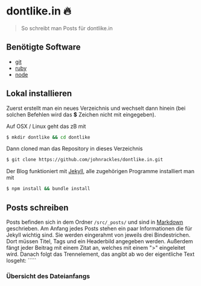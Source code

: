 # dontlike.in :fire:

> So schreibt man Posts für dontlike.in

## Benötigte Software
- [git](https://git-scm.com/downloads)
- [ruby](https://www.ruby-lang.org/en/downloads/)
- [node](https://nodejs.org/en/download/)

## Lokal installieren
Zuerst erstellt man ein neues Verzeichnis und wechselt dann hinein (bei solchen Befehlen wird das **$** Zeichen nicht mit eingegeben).

Auf OSX / Linux geht das zB mit
```sh
$ mkdir dontlike && cd dontlike
```

Dann cloned man das Repository in dieses Verzeichnis
```sh
$ git clone https://github.com/johnrackles/dontlike.in.git
```

Der Blog funktioniert mit [Jekyll](https://jekyllrb.com/), alle zugehörigen Programme installiert man mit
```sh
$ npm install && bundle install
```

## Posts schreiben
Posts befinden sich in dem Ordner ```/src/_posts/``` und sind in [Markdown](https://github.com/adam-p/markdown-here/wiki/Markdown-Cheatsheet) geschrieben. Am Anfang jedes Posts stehen ein paar Informationen die für Jekyll wichtig sind. Sie werden eingerahmt von jeweils drei Bindestrichen. Dort müssen Titel, Tags und ein Headerbild angegeben werden. Außerdem fängt jeder Beitrag mit einem Zitat an, welches mit einem ">" eingeleitet wird. Danach folgt das Trennelement, das angibt ab wo der eigentliche Text losgeht: ```<!--more-->``

### Übersicht des Dateianfangs
